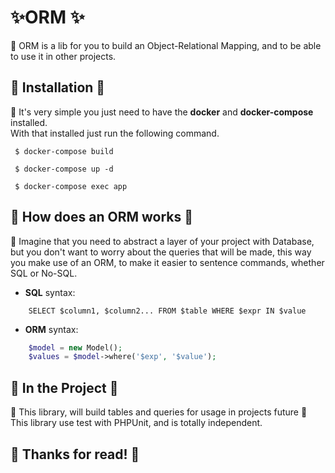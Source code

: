 # ✨ORM ✨
📌 ORM is a lib for you to build an Object-Relational Mapping, and to be able to use it in other projects.

## 🚀 Installation 🚀
📌 It's very simple you just need to have the **docker** and **docker-compose** installed.<br/>
With that installed just run the following command.

```shell
 $ docker-compose build
```
```shell
 $ docker-compose up -d
```
```shell
 $ docker-compose exec app
```

## 🚀 How does an ORM works 🚀
📌 Imagine that you need to abstract a layer of your project with Database, but you don't want to worry about the queries that will be made, this way you make use of an ORM, to make it easier to sentence commands, whether SQL or No-SQL.
  - **SQL** syntax:
```mysql
    SELECT $column1, $column2... FROM $table WHERE $expr IN $value 
```

  - **ORM** syntax:
```php
    $model = new Model();
    $values = $model->where('$exp', '$value');
```


## 🚀 In the Project 🚀
📌 This library, will build tables and queries for usage in projects future
📌 This library use test with PHPUnit, and is totally independent.

## 🍻 Thanks for read! 🍻
